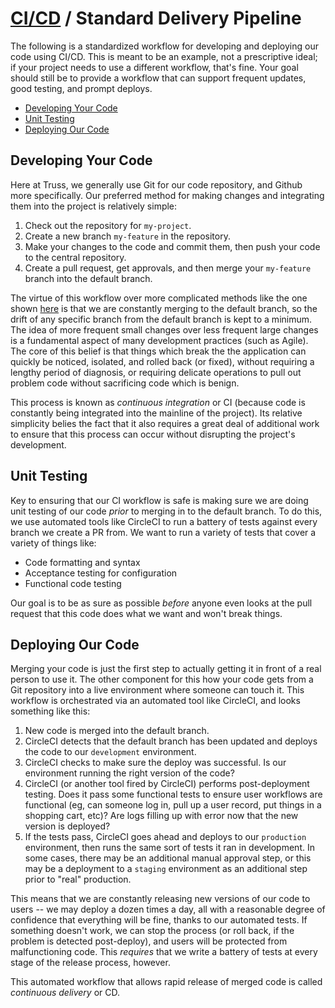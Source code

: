 # [CI/CD](README.md) / Standard Delivery Pipeline

The following is a standardized workflow for developing and deploying our
code using CI/CD. This is meant to be an example, not a prescriptive
ideal; if your project needs to use a different workflow, that's fine.
Your goal should still be to provide a workflow that can support frequent
updates, good testing, and prompt deploys.

<!-- toc -->

* [Developing Your Code](#developing-your-code)
* [Unit Testing](#unit-testing)
* [Deploying Our Code](#deploying-our-code)

<!-- Regenerate with "pre-commit run -a markdown-toc" -->

<!-- tocstop -->

## Developing Your Code

Here at Truss, we generally use Git for our code repository, and Github
more specifically. Our preferred method for making changes and integrating
them into the project is relatively simple:

1. Check out the repository for `my-project`.
2. Create a new branch `my-feature` in the repository.
3. Make your changes to the code and commit them, then push your code to
   the central repository.
4. Create a pull request, get approvals, and then merge your `my-feature`
   branch into the default branch.

The virtue of this workflow over more complicated methods like the one
shown [here](https://nvie.com/posts/a-successful-git-branching-model/) is
that we are constantly merging to the default branch, so the drift of any specific
branch from the default branch is kept to a minimum. The idea of more frequent small
changes over less frequent large changes is a fundamental aspect of many
development practices (such as Agile). The core of this belief is that
things which break the the application can quickly be noticed, isolated,
and rolled back (or fixed), without requiring a lengthy period of
diagnosis, or requiring delicate operations to pull out problem code
without sacrificing code which is benign.

This process is known as *continuous integration* or CI (because code is
constantly being integrated into the mainline of the project). Its
relative simplicity belies the fact that it also requires a great deal
of additional work to ensure that this process can occur without
disrupting the project's development.

## Unit Testing

Key to ensuring that our CI workflow is safe is making sure we are doing
unit testing of our code *prior* to merging in to the default branch. To do this,
we use automated tools like CircleCI to run a battery of tests against
every branch we create a PR from. We want to run a variety of tests that
cover a variety of things like:

* Code formatting and syntax
* Acceptance testing for configuration
* Functional code testing

Our goal is to be as sure as possible *before* anyone even looks at the
pull request that this code does what we want and won't break things.

## Deploying Our Code

Merging your code is just the first step to actually getting it in front
of a real person to use it. The other component for this how your code
gets from a Git repository into a live environment where someone can touch
it. This workflow is orchestrated via an automated tool like CircleCI, and
looks something like this:

1. New code is merged into the default branch.
2. CircleCI detects that the default branch has been updated and deploys the code to
   our `development` environment.
3. CircleCI checks to make sure the deploy was successful. Is our
   environment running the right version of the code?
4. CircleCI (or another tool fired by CircleCI) performs post-deployment
   testing. Does it pass some functional tests to ensure user workflows
   are functional (eg, can someone log in, pull up a user record, put
   things in a shopping cart, etc)? Are logs filling up with error now
   that the new version is deployed?
5. If the tests pass, CircleCI goes ahead and deploys to our `production`
   environment, then runs the same sort of tests it ran in development.
   In some cases, there may be an additional manual approval step, or
   this may be a deployment to a `staging` environment as an additional
   step prior to "real" production.

This means that we are constantly releasing new versions of our code to
users -- we may deploy a dozen times a day, all with a reasonable degree
of confidence that everything will be fine, thanks to our automated
tests. If something doesn't work, we can stop the process (or roll back,
if the problem is detected post-deploy), and users will be protected from
malfunctioning code. This *requires* that we write a battery of tests at
every stage of the release process, however.

This automated workflow that allows rapid release of merged code is called
*continuous delivery* or CD.
